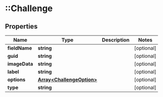 # ::Challenge

## Properties
Name | Type | Description | Notes
------------ | ------------- | ------------- | -------------
**fieldName** | **string** |  | [optional] 
**guid** | **string** |  | [optional] 
**imageData** | **string** |  | [optional] 
**label** | **string** |  | [optional] 
**options** | [**Array&lt;ChallengeOption&gt;**](ChallengeOption.md) |  | [optional] 
**type** | **string** |  | [optional] 


